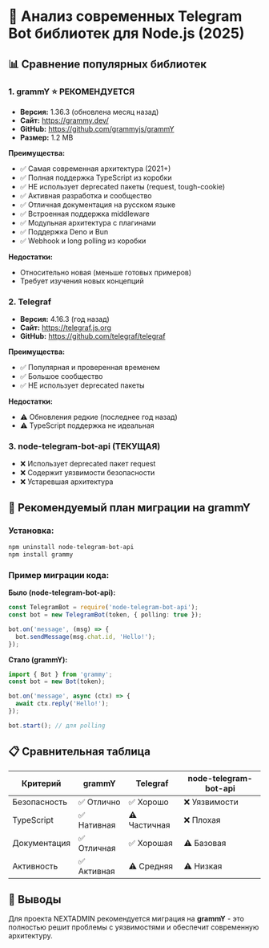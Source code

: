 # 🤖 Анализ современных Telegram Bot библиотек для Node.js (2025)

## 📊 Сравнение популярных библиотек

### 1. **grammY** ⭐ РЕКОМЕНДУЕТСЯ
- **Версия:** 1.36.3 (обновлена месяц назад)
- **Сайт:** https://grammy.dev/
- **GitHub:** https://github.com/grammyjs/grammY
- **Размер:** 1.2 MB

**Преимущества:**
- ✅ Самая современная архитектура (2021+)
- ✅ Полная поддержка TypeScript из коробки
- ✅ НЕ использует deprecated пакеты (request, tough-cookie)
- ✅ Активная разработка и сообщество
- ✅ Отличная документация на русском языке
- ✅ Встроенная поддержка middleware
- ✅ Модульная архитектура с плагинами
- ✅ Поддержка Deno и Bun
- ✅ Webhook и long polling из коробки

**Недостатки:**
- Относительно новая (меньше готовых примеров)
- Требует изучения новых концепций

### 2. **Telegraf**
- **Версия:** 4.16.3 (год назад)
- **Сайт:** https://telegraf.js.org
- **GitHub:** https://github.com/telegraf/telegraf

**Преимущества:**
- ✅ Популярная и проверенная временем
- ✅ Большое сообщество
- ✅ НЕ использует deprecated пакеты

**Недостатки:**
- ⚠️ Обновления редкие (последнее год назад)
- ⚠️ TypeScript поддержка не идеальная

### 3. **node-telegram-bot-api** (ТЕКУЩАЯ)
- ❌ Использует deprecated пакет request
- ❌ Содержит уязвимости безопасности
- ❌ Устаревшая архитектура

## 🚀 Рекомендуемый план миграции на grammY

### Установка:
```bash
npm uninstall node-telegram-bot-api
npm install grammy
```

### Пример миграции кода:

**Было (node-telegram-bot-api):**
```typescript
const TelegramBot = require('node-telegram-bot-api');
const bot = new TelegramBot(token, { polling: true });

bot.on('message', (msg) => {
  bot.sendMessage(msg.chat.id, 'Hello!');
});
```

**Стало (grammY):**
```typescript
import { Bot } from 'grammy';
const bot = new Bot(token);

bot.on('message', async (ctx) => {
  await ctx.reply('Hello!');
});

bot.start(); // для polling
```

## 📋 Сравнительная таблица

| Критерий | grammY | Telegraf | node-telegram-bot-api |
|----------|--------|----------|----------------------|
| Безопасность | ✅ Отлично | ✅ Хорошо | ❌ Уязвимости |
| TypeScript | ✅ Нативная | ⚠️ Частичная | ❌ Плохая |
| Документация | ✅ Отличная | ✅ Хорошая | ⚠️ Базовая |
| Активность | ✅ Активная | ⚠️ Средняя | ⚠️ Низкая |

## 🎯 Выводы

Для проекта NEXTADMIN рекомендуется миграция на **grammY** - это полностью решит проблемы с уязвимостями и обеспечит современную архитектуру.

